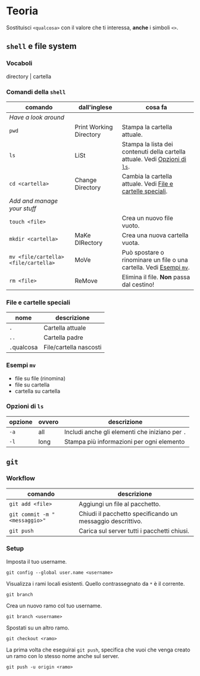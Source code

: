 # Teoria

Sostituisci `<qualcosa>` con il valore che ti interessa, **anche** i simboli `<>`.

## `shell` e file system

### Vocaboli

directory | cartella

### Comandi della `shell`

| comando                              | dall'inglese            | cosa fa                                                                                       |
| ------------------------------------ | ----------------------- | --------------------------------------------------------------------------------------------- |
| _Have a look around_                 |
| `pwd`                                | Print Working Directory | Stampa la cartella attuale.                                                                   |
| `ls`                                 | LiSt                    | Stampa la lista dei contenuti della cartella attuale. Vedi [Opzioni di `ls`](#opzioni-di-ls). |
| `cd <cartella>`                      | Change Directory        | Cambia la cartella attuale. Vedi [File e cartelle speciali](#file-e-cartelle-speciali).       |
| _Add and manage your stuff_          |
| `touch <file>`                       |                         | Crea un nuovo file vuoto.                                                                     |
| `mkdir <cartella>`                   | MaKe DIRectory          | Crea una nuova cartella vuota.                                                                |
| `mv <file/cartella> <file/cartella>` | MoVe                    | Può spostare o rinominare un file o una cartella. Vedi [Esempi `mv`](#esempi-mv).             |
| `rm <file>`                          | ReMove                  | Elimina il file. **Non** passa dal cestino!                                                   |

### File e cartelle speciali

| nome        | descrizione            |
| ----------- | ---------------------- |
| `.`         | Cartella attuale       |
| `..`        | Cartella padre         |
| `.`qualcosa | File/cartella nascosti |

### Esempi `mv`

-   file su file (rinomina)
-   file su cartella
-   cartella su cartella

### Opzioni di `ls`

| opzione | ovvero | descrizione                                     |
| ------- | ------ | ----------------------------------------------- |
| `-a`    | all    | Includi anche gli elementi che iniziano per `.` |
| `-l`    | long   | Stampa più informazioni per ogni elemento       |

## `git`

### Workflow

| comando                       | descrizione                                                |
| ----------------------------- | ---------------------------------------------------------- |
| `git add <file>`              | Aggiungi un file al pacchetto.                             |
| `git commit -m "<messaggio>"` | Chiudi il pacchetto specificando un messaggio descrittivo. |
| `git push`                    | Carica sul server tutti i pacchetti chiusi.                |

### Setup

Imposta il tuo username.

```
git config --global user.name <username>
```

Visualizza i rami locali esistenti. Quello contrassegnato da `*` è il corrente.

```
git branch
```

Crea un nuovo ramo col tuo username.

```
git branch <username>
```

Spostati su un altro ramo.

```
git checkout <ramo>
```

La prima volta che eseguirai `git push`, specifica che vuoi che venga creato un ramo con lo stesso nome anche sul server.

```
git push -u origin <ramo>
```
